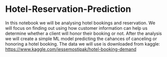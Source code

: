 # Hotel-Reservation-Prediction
In this notebook we will be analysing hotel bookings and reservation. We will focus on finding out using how customer information can help us determine whether a client will honor their booking or not. After the analysis we will create a simple ML model predicting the cahances of canceling or honoring a hotel booking. The data we will use is downloaded from kaggle: https://www.kaggle.com/jessemostipak/hotel-booking-demand
